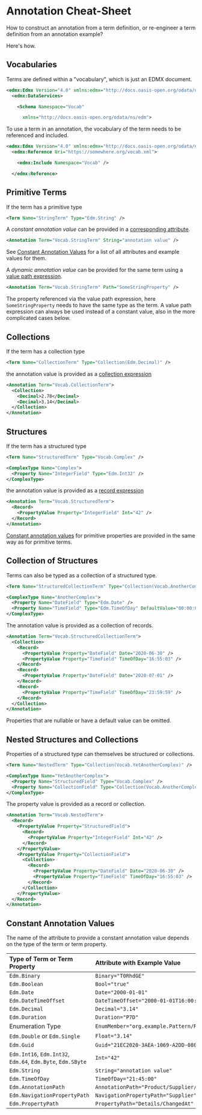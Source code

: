 # Annotation Cheat-Sheet

How to construct an annotation from a term definition, or re-engineer a term definition from an annotation example?

Here's how.

## Vocabularies

Terms are defined within a "vocabulary", which is just an EDMX document.

```xml
<edmx:Edmx Version="4.0" xmlns:edmx="http://docs.oasis-open.org/odata/ns/edmx">
  <edmx:DataServices>

    <Schema Namespace="Vocab"

      xmlns="http://docs.oasis-open.org/odata/ns/edm">
```

To use a term in an annotation, the vocabulary of the term needs to be referenced and included.

```xml
<edmx:Edmx Version="4.0" xmlns:edmx="http://docs.oasis-open.org/odata/ns/edmx">
  <edmx:Reference Uri="https://somewhere.org/vocab.xml">

    <edmx:Include Namespace="Vocab" />

  </edmx:Reference>
```

## Primitive Terms

If the term has a primitive type

```xml
<Term Name="StringTerm" Type="Edm.String" />
```

A _constant annotation value_ can be provided in a [corresponding attribute](https://docs.oasis-open.org/odata/odata-csdl-xml/v4.01/odata-csdl-xml-v4.01.html#sec_ConstantExpression).

```xml
<Annotation Term="Vocab.StringTerm" String="annotation value" />
```

See [Constant Annotation Values](#constant-annotation-values) for a list of all attributes and example values for them.

A _dynamic annotation value_ can be provided for the same term using a [value path expression](https://docs.oasis-open.org/odata/odata-csdl-xml/v4.01/odata-csdl-xml-v4.01.html#sec_ValuePath).

```xml
<Annotation Term="Vocab.StringTerm" Path="SomeStringProperty" />
```

The property referenced via the value path expression, here `SomeStringProperty` needs to have the same type as the term. A value path expression can always be used instead of a constant value, also in the more complicated cases below.

## Collections

If the term has a collection type

```xml
<Term Name="CollectionTerm" Type="Collection(Edm.Decimal)" />
```

the annotation value is provided as a [collection expression](https://docs.oasis-open.org/odata/odata-csdl-xml/v4.01/odata-csdl-xml-v4.01.html#sec_Collection)

```xml
<Annotation Term="Vocab.CollectionTerm">
  <Collection>
    <Decimal>2.78</Decimal>
    <Decimal>3.14</Decimal>
  </Collection>
</Annotation>
```

## Structures

If the term has a structured type

```xml
<Term Name="StructuredTerm" Type="Vocab.Complex" />

<ComplexType Name="Complex">
  <Property Name="IntegerField" Type="Edm.Int32" />
</ComplexType>
```

the annotation value is provided as a [record expression](https://docs.oasis-open.org/odata/odata-csdl-xml/v4.01/odata-csdl-xml-v4.01.html#sec_Record)

```xml
<Annotation Term="Vocab.StructuredTerm">
  <Record>
    <PropertyValue Property="IntegerField" Int="42" />
  </Record>
</Annotation>
```

[Constant annotation values](#constant-annotation-values) for primitive properties are provided in the same way as for primitive terms.

## Collection of Structures

Terms can also be typed as a collection of a structured type.

```xml
<Term Name="StructuredCollectionTerm" Type="Collection(Vocab.AnotherComplex)" />

<ComplexType Name="AnotherComplex">
  <Property Name="DateField" Type="Edm.Date" />
  <Property Name="TimeField" Type="Edm.TimeOfDay" DefaultValue="00:00:00" />
</ComplexType>
```

The annotation value is provided as a collection of records.

```xml
<Annotation Term="Vocab.StructuredCollectionTerm">
  <Collection>
    <Record>
      <PropertyValue Property="DateField" Date="2020-06-30" />
      <PropertyValue Property="TimeField" TimeOfDay="16:55:03" />
    </Record>
    <Record>
      <PropertyValue Property="DateField" Date="2020-07-01" />
    </Record>
    <Record>
      <PropertyValue Property="TimeField" TimeOfDay="23:59:59" />
    </Record>
  </Collection>
</Annotation>
```

Properties that are nullable or have a default value can be omitted.

## Nested Structures and Collections

Properties of a structured type can themselves be structured or collections.

```xml
<Term Name="NestedTerm" Type="Collection(Vocab.YetAnotherComplex)" />

<ComplexType Name="YetAnotherComplex">
  <Property Name="StructuredField" Type="Vocab.Complex" />
  <Property Name="CollectionField" Type="Collection(Vocab.AnotherComplex)" />
</ComplexType>
```

The property value is provided as a record or collection.

```xml
<Annotation Term="Vocab.NestedTerm">
  <Record>
    <PropertyValue Property="StructuredField">
      <Record>
        <PropertyValue Property="IntegerField" Int="42" />
      </Record>
    </PropertyValue>
    <PropertyValue Property="CollectionField">
      <Collection>
        <Record>
          <PropertyValue Property="DateField" Date="2020-06-30" />
          <PropertyValue Property="TimeField" TimeOfDay="16:55:03" />
        </Record>
      </Collection>
    </PropertyValue>
  </Record>
</Annotation>
```

## Constant Annotation Values

The name of the attribute to provide a constant annotation value depends on the type of the term or term property.

| Type of Term or Term Property | Attribute with Example Value |
|:-|:-|
| `Edm.Binary` | `Binary="T0RhdGE"` |
| `Edm.Boolean` | `Bool="true"` |
| `Edm.Date` | `Date="2000-01-01"` |
| `Edm.DateTimeOffset` | `DateTimeOffset="2000-01-01T16:00:00.000Z"` |
| `Edm.Decimal` | `Decimal="3.14"` |
| `Edm.Duration` | `Duration="P7D"` |
| Enumeration Type | `EnumMember="org.example.Pattern/Red"` |
| `Edm.Double` or `Edm.Single` | `Float="3.14"` |
| `Edm.Guid` | `Guid="21EC2020-3AEA-1069-A2DD-08002B30309D"` |
| `Edm.Int16`, `Edm.Int32`, `Edm.64`, `Edm.Byte`, `Edm.SByte` | `Int="42"` |
| `Edm.String` | `String="annotation value"` |
| `Edm.TimeOfDay` | `TimeOfDay="21:45:00"` |
| `Edm.AnnotationPath` | `AnnotationPath="Product/Supplier/@UI.LineItem"` |
| `Edm.NavigationPropertyPath` | `NavigationPropertyPath="Supplier"` |
| `Edm.PropertyPath` | `PropertyPath="Details/ChangedAt"` |
